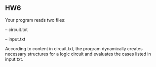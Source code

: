 ## HW6

Your program reads two files:

– circuit.txt

– input.txt

According to content in circuit.txt, the program dynamically creates necessary structures for a logic circuit and evaluates the cases listed in input.txt.
